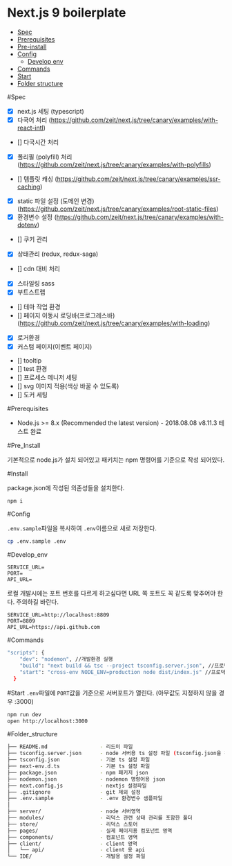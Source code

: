 # Next.js 9 boilerplate <!-- TOC -->

- [Spec](#Spec)
- [Prerequisites](#Prerequisites)
- [Pre-install](#Pre_Install)
- [Config](#Config)
    - [Develop env](#Develop_env)
- [Commands](#Commands)
- [Start](#Start)
- [Folder structure](#Folder_structure)

<!-- /TOC -->

#Spec

- [x] next.js 세팅 (typescript)
- [x] 다국어 처리 (https://github.com/zeit/next.js/tree/canary/examples/with-react-intl)
- [] 다국시간 처리
- [x] 폴리필 (polyfill) 처리 (https://github.com/zeit/next.js/tree/canary/examples/with-polyfills)
- [] 템플릿 캐싱 (https://github.com/zeit/next.js/tree/canary/examples/ssr-caching)
- [x] static 파일 설정 (도메인 변경) (https://github.com/zeit/next.js/tree/canary/examples/root-static-files)
- [x] 환경변수 설정 (https://github.com/zeit/next.js/tree/canary/examples/with-dotenv)
- [] 쿠키 관리 
- [x] 상태관리 (redux, redux-saga)
- [] cdn 대비 처리
- [x] 스타일링 sass
- [x] 부트스트랩
- [] 테마 작업 환경
- [] 페이지 이동시 로딩바(프로그레스바) (https://github.com/zeit/next.js/tree/canary/examples/with-loading)
- [x] 로거환경
- [x] 커스텀 페이지(이벤트 페이지)
- [] tooltip
- [] test 환경
- [] 프로세스 메니저 세팅
- [] svg 이미지 적용(색상 바꿀 수 있도록)
- [] 도커 세팅


#Prerequisites

- Node.js >= 8.x (Recommended the latest version) - 2018.08.08 v8.11.3 테스트 완료

#Pre_Install

기본적으로 node.js가 설치 되어있고 패키치는 npm 명령어를 기준으로 작성 되어있다.

#Install

package.json에 작성된 의존성들을 설치한다.
```sh
npm i
```

#Config

`.env.sample`파일을 복사하여 `.env`이름으로 새로 저장한다.
```sh
cp .env.sample .env
```

#Develop_env

```env
SERVICE_URL=
PORT=
API_URL=
```

로컬 개발시에는 포트 번호를 다르게 하고싶다면 URL 쪽 포트도 꼭 같도록 맞추어야 한다. 주의하길 바란다.
```env
SERVICE_URL=http://localhost:8809
PORT=8809
API_URL=https://api.github.com
```

#Commands

```sh
"scripts": {
    "dev": "nodemon", //개발환경 실행
    "build": "next build && tsc --project tsconfig.server.json", //프로덕트 빌드
    "start": "cross-env NODE_ENV=production node dist/index.js" //프로덕트 실행
  }
```

#Start
`.env`파일에 `PORT`값을 기준으로 서버포트가 열린다. (아무값도 지정하지 않을 경우 :3000)
```sh
npm run dev
open http://localhost:3000
```

#Folder_structure
```bash
├── README.md                 - 리드미 파일
├── tsconfig.server.json      - node 서버용 ts 설정 파일 (tsconfig.json을 확장하여 사용)
├── tsconfig.json             - 기본 ts 설정 파일
├── next-env.d.ts             - 기본 ts 설정 파일
├── package.json              - npm 패키지 json
├── nodemon.json              - nodemon 명령어용 json
├── next.config.js            - nextjs 설정파일
├── .gitignore                - git 제외 설정
├── .env.sample               - .env 환경변수 샘플파일
│
├── server/                   - node 서버영역
├── modules/                  - 리덕스 관련 상태 관리를 포함한 폴더
├── store/                    - 리덕스 스토어
├── pages/                    - 실제 페이지용 컴포넌트 영역
├── components/               - 컴포넌트 영역
├── client/                   - client 영역
│   └── api/                  - client 용 api
└── IDE/                      - 개발용 설정 파일